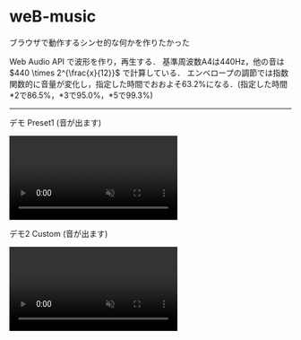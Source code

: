 # weB-music
ブラウザで動作するシンセ的な何かを作りたかった

Web Audio API で波形を作り，再生する．
基準周波数A4は440Hz，他の音は $440 \times 2^{\frac{x}{12}}$ で計算している．
エンベロープの調節では指数関数的に音量が変化し，指定した時間でおおよそ63.2%になる．(指定した時間*2で86.5%，*3で95.0%，*5で99.3%)  

-----

デモ Preset1 (音が出ます)

<div><video controls src="https://github.com/Fukuda-B/weB-music/assets/60131202/a4c9f15f-f42e-4acc-93b6-5523a1e90281" muted="false"></video></div>

デモ2 Custom (音が出ます)

<div><video controls src="https://github.com/Fukuda-B/weB-music/assets/60131202/11147082-0c74-46b0-8a80-2dd7e8d1ccb9" muted="false"></video></div>
